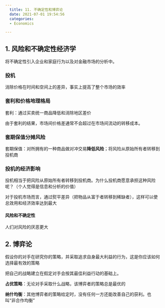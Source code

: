 ```yaml
---
  title: 11. 不确定性和博弈论
  date: 2021-07-01 19:54:56
  categories:
  - Economics

---
```


## 1. 风险和不确定性经济学

将不确定性引入企业和家庭行为以及对金融市场的分析中。

### 投机

消除价格在时间和空间上的差异，事实上提高了整个市场的效率



### 套利和价格地理格局

套利：通过买卖统一商品降低和消除地区差价

由于套利的结果，市场间价格差通常不会超过在市场间流动的转移成本。



### 套期保值分摊风险

套期保值：对所拥有的一种商品做对冲交易**降低风险**；将风险从原始所有者转移到投机商



### 投机的经济影响

投机相当于把风险从原始所有者转移到投机商。为什么投机商愿意承担这种风险呢？（个人觉得是信息和分析的价值）

对于投机市场而言，通过熨平差异（把物品从富于者转移到稀缺者），这样可以使总效用和经济效率达到最大

#### 风险和不确定性

人们对风险的厌恶更大



## 2. 博弈论

假设你的对手在研究你的策略，并采取追求自身最大利益的行为，这是你应该如何选择最有效的策略

把自己的战略建立在假定对手会按其最佳利益行动的基础上。



**占优策略**：无论对手采取什么战略，该博弈者的策略总是最优的

**纳什均衡**：其他博弈者的策略给定时，没有任何一方还能改善自己的获利。也叫“非合作均衡”

